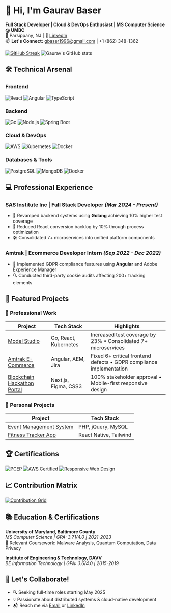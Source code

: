# 👋 Hi, I'm Gaurav Baser
**Full Stack Developer | Cloud & DevOps Enthusiast | MS Computer Science @ UMBC**  
📍 Parsippany, NJ | 🔗 [LinkedIn](https://www.linkedin.com/in/gaurav-baser-920757355/)  
📫 **Let's Connect:** gbaser1996@gmail.com | +1 (862) 348-1362

[![GitHub Streak](https://streak-stats.demolab.com?user=gaurav34-dev&theme=dark)](https://git.io/streak-stats)
![Gaurav's GitHub stats](https://github-readme-stats.vercel.app/api?username=gaurav34-dev&show_icons=true&theme=radical)

## 🛠️ Technical Arsenal
### **Frontend**
![React](https://img.shields.io/badge/React-20232A?style=flat&logo=react&logoColor=61DAFB)
![Angular](https://img.shields.io/badge/Angular-DD0031?style=flat&logo=angular&logoColor=white)
![TypeScript](https://img.shields.io/badge/TypeScript-007ACC?style=flat&logo=typescript&logoColor=white)

### **Backend**
![Go](https://img.shields.io/badge/Go-00ADD8?style=flat&logo=go&logoColor=white)
![Node.js](https://img.shields.io/badge/Node.js-339933?style=flat&logo=nodedotjs&logoColor=white)
![Spring Boot](https://img.shields.io/badge/Spring_Boot-6DB33F?style=flat&logo=springboot&logoColor=white)

### **Cloud & DevOps**
![AWS](https://img.shields.io/badge/AWS-232F3E?style=flat&logo=amazonaws&logoColor=white)
![Kubernetes](https://img.shields.io/badge/Kubernetes-326CE5?style=flat&logo=kubernetes&logoColor=white)
![Docker](https://img.shields.io/badge/Docker-2496ED?style=flat&logo=docker&logoColor=white)

### **Databases & Tools**
![PostgreSQL](https://img.shields.io/badge/PostgreSQL-316192?style=for-the-badge&logo=postgresql&logoColor=white)
![MongoDB](https://img.shields.io/badge/MongoDB-4EA94B?style=for-the-badge&logo=mongodb&logoColor=white)
![Docker](https://img.shields.io/badge/Docker-2496ED?style=for-the-badge&logo=docker&logoColor=white)

## 💻 Professional Experience

### **SAS Institute Inc** | Full Stack Developer *(Mar 2024 - Present)*
- 🚀 Revamped backend systems using **Golang** achieving 10% higher test coverage
- 🔧 Reduced React conversion backlog by 10% through process optimization
- 🛠️ Consolidated 7+ microservices into unified platform components

### **Amtrak** | Ecommerce Developer Intern *(Sep 2022 - Dec 2022)*
- 🛒 Implemented GDPR compliance features using **Angular** and Adobe Experience Manager
- 🔍 Conducted third-party cookie audits affecting 200+ tracking elements

## 💼 Featured Projects

### 🚀 Professional Work
| Project | Tech Stack | Highlights |
|---------|------------|------------|
| [Model Studio](https://video.sas.com/detail/video/6326334754112/build-models-with-sas-model-studio) | Go, React, Kubernetes | Increased test coverage by 23% • Consolidated 7+ microservices |
| [Amtrak E-Commerce](https://www.amtrak.com/) | Angular, AEM, Jira | Fixed 6+ critical frontend defects • GDPR compliance implementation |
| [Blockchain Hackathon Portal](https://github.com/gaurav34-dev/blockchaincenter-hackathon-south-florida-website) | Next.js, Figma, CSS3 | 100% stakeholder approval • Mobile-first responsive design |

### 🧠 Personal Projects
| Project | Tech Stack | 
|---------|------------|
| [Event Management System](https://github.com/gaurav34-dev/Event-Management-System) | PHP, jQuery, MySQL|
| [Fitness Tracker App](https://github.com/gaurav34-dev/fitness-project) | React Native, Tailwind|

## 🏆 Certifications
[![PCEP](https://img.shields.io/badge/Python_PCEP-3776AB?style=for-the-badge&logo=python&logoColor=white)](https://www.credly.com/badges/12345)
[![AWS Certified](https://img.shields.io/badge/AWS_Certified-FF9900?style=for-the-badge&logo=amazonaws&logoColor=white)](https://www.credly.com/badges/67890)
[![Responsive Web Design](https://img.shields.io/badge/FreeCodeCamp-0A0A23?style=for-the-badge&logo=freecodecamp&logoColor=white)](https://www.freecodecamp.org/certification/gaurav34-dev/responsive-web-design)

## 📈 Contribution Matrix
[![Contribution Grid](https://ghchart.rshah.org/gaurav34-dev)](https://github.com/gaurav34-dev)

## 📚 Education & Certifications
**University of Maryland, Baltimore County**  
*MS Computer Science | GPA: 3.71/4.0 | 2021-2023*  
📖 Relevant Coursework: Malware Analysis, Quantum Computation, Data Privacy

**Institute of Engineering & Technology, DAVV**  
*BE Information Technology | GPA: 3.6/4.0 | 2015-2019*

## 🤝 Let's Collaborate!
- 🔍 Seeking full-time roles starting May 2025
- 💡 Passionate about distributed systems & cloud-native development
- 📬 Reach me via [Email](mailto:gbaser1996@gmail.com) or [LinkedIn](https://www.linkedin.com/in/gaurav-baser-920757355/)
